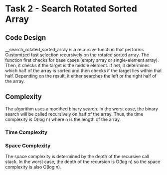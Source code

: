 # Task 2 - Search Rotated Sorted Array

## Code Design
__search_rotated_sorted_array is a recursive function that performs Customized fast selection recursively on the rotated sorted array. The function first checks for base cases (empty array or single-element array). Then, it checks if the target is the middle element. If not, it determines which half of the array is sorted and then checks if the target lies within that half. Depending on the result, it either searches the left or the right half of the array.

## Complexity
The algorithm uses a modified binary search. In the worst case, the binary search will be called recursively on half of the array. Thus, the time complexity is O(log n) where n is the length of the array.
### Time Complexity


### Space Complexity

The space complexity is determined by the depth of the recursive call stack. In the worst case, the depth of the recursion is O(log n) so the space complexity is also O(log n).